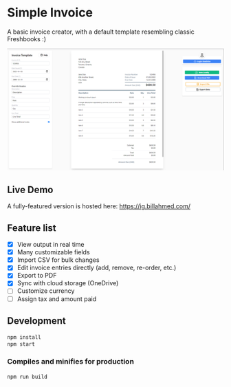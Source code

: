 # Simple Invoice
A basic invoice creator, with a default template resembling classic Freshbooks :)

![Simple Invoice screenshot](images/home_page.png)

## Live Demo
A fully-featured version is hosted here: https://ig.billahmed.com/

## Feature list
- [X] View output in real time
- [X] Many customizable fields
- [X] Import CSV for bulk changes
- [X] Edit invoice entries directly (add, remove, re-order, etc.)
- [X] Export to PDF
- [X] Sync with cloud storage (OneDrive)
- [ ] Customize currency
- [ ] Assign tax and amount paid 
## Development
```
npm install
npm start
```

### Compiles and minifies for production
```
npm run build
```
